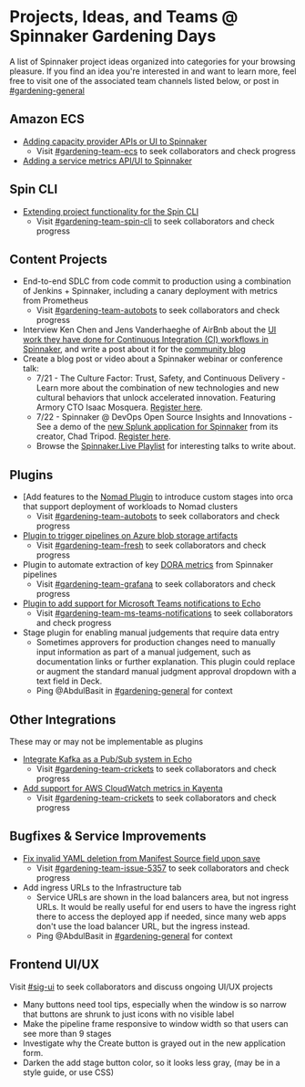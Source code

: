 # Projects, Ideas, and Teams @ Spinnaker Gardening Days

A list of Spinnaker project ideas organized into categories for your browsing pleasure. If you find an idea you're interested in and want to learn more, feel free to visit one of the associated team channels listed below, or post in [#gardening-general](https://spinnakerteam.slack.com/archives/CV4A90DPF)

## Amazon ECS
- [Adding capacity provider APIs or UI to Spinnaker](https://github.com/spinnaker/spinnaker/issues/5400#issuecomment-657258812)
  - Visit [#gardening-team-ecs](https://spinnakerteam.slack.com/archives/C017W527480) to seek collaborators and check progress
- [Adding a service metrics API/UI to Spinnaker](https://github.com/spinnaker/spinnaker/issues/5605#issuecomment-656920886)

## Spin CLI
- [Extending project functionality for the Spin CLI](https://trello.com/b/TZEErakm/extending-project-functionality-for-the-spin-cli)
  - Visit [#gardening-team-spin-cli](https://spinnakerteam.slack.com/archives/C016P8K15AB) to seek collaborators and check progress

## Content Projects
- End-to-end SDLC from code commit to production using a combination of Jenkins + Spinnaker, including a canary deployment with metrics from Prometheus
  - Visit [#gardening-team-autobots](https://spinnakerteam.slack.com/archives/C016YHBQQLE) to seek collaborators and check progress
- Interview Ken Chen and Jens Vanderhaeghe of AirBnb about the [UI work they have done for Continuous Integration (CI) workflows in Spinnaker](https://spinnakerteam.slack.com/archives/CH3FMKA3U/p1591653051069400), and write a post about it for the [community blog](https://blog.spinnaker.io/)
- Create a blog post or video about a Spinnaker webinar or conference talk:
  - 7/21 - The Culture Factor: Trust, Safety, and Continuous Delivery - Learn more about the combination of new technologies and new cultural behaviors that unlock accelerated innovation. Featuring Armory CTO Isaac Mosquera. [Register here](https://cd.foundation/webinars/).
  - 7/22 - Spinnaker @ DevOps Open Source Insights and Innovations - See a demo of the [new Splunk application for Spinnaker](https://splunkbase.splunk.com/app/5135/) from its creator, Chad Tripod. [Register here](https://events.splunk.com/OpenSource22072020?utm_campaign=Global_FY21Q2_Glbl_Armory_OnlineEvnt_AppDev_EN_VirtEvnt_PromoE_Jun20&utm_content=Open%20Source%20Insights).
  - Browse the [Spinnaker.Live Playlist](https://www.youtube.com/playlist?list=PL4yLrwUObNkvO80Bjln8_DJXxQNSYrtEs) for interesting talks to write about.

## Plugins
- [Add features to the [Nomad Plugin](https://github.com/hashicorp/nomad-spinnaker) to introduce custom stages into orca that support deployment of workloads to Nomad clusters
  - Visit [#gardening-team-autobots](https://spinnakerteam.slack.com/archives/C017JTAGGKB) to seek collaborators and check progress
- [Plugin to trigger pipelines on Azure blob storage artifacts](https://github.com/spinnaker/spinnaker/issues/3776)
  - Visit [#gardening-team-fresh](https://spinnakerteam.slack.com/archives/C017CF13A5A) to seek collaborators and check progress
- Plugin to automate extraction of key [DORA metrics](https://stelligent.com/2018/12/21/measuring-devops-success-with-four-key-metrics/) from Spinnaker pipelines
  - Visit [#gardening-team-grafana](https://spinnakerteam.slack.com/archives/C0180H97T9N) to seek collaborators and check progress
- [Plugin to add support for Microsoft Teams notifications to Echo](https://github.com/spinnaker/spinnaker/issues/5826)
  - Visit [#gardening-team-ms-teams-notifications](https://spinnakerteam.slack.com/archives/C0174Q285L6) to seek collaborators and check progress
- Stage plugin for enabling manual judgements that require data entry 
  - Sometimes approvers for production changes need to manually input information as part of a manual judgement, such as documentation links or further explanation. This plugin could replace or augment the standard manual judgment approval dropdown with a text field in Deck.
  - Ping @AbdulBasit in [#gardening-general](https://spinnakerteam.slack.com/archives/CV4A90DPF) for context

## Other Integrations
These may or may not be implementable as plugins
- [Integrate Kafka as a Pub/Sub system in Echo](https://github.com/spinnaker/spinnaker/issues/2117)
  - Visit [#gardening-team-crickets](https://spinnakerteam.slack.com/archives/C017489TB8B) to seek collaborators and check progress
- [Add support for AWS CloudWatch metrics in Kayenta](https://github.com/spinnaker/spinnaker/issues/5888)
  - Visit [#gardening-team-crickets](https://spinnakerteam.slack.com/archives/C017489TB8B) to seek collaborators and check progress

## Bugfixes & Service Improvements
- [Fix invalid YAML deletion from Manifest Source field upon save](https://github.com/spinnaker/spinnaker/issues/5357)
  - Visit [#gardening-team-issue-5357](https://spinnakerteam.slack.com/archives/C011ALS3F41) to seek collaborators and check progress
- Add ingress URLs to the Infrastructure tab
  - Service URLs are shown in the load balancers area, but not ingress URLs. It would be really useful for end users to have the ingress right there to access the deployed app if needed, since many web apps don't use the load balancer URL, but the ingress instead.
  - Ping @AbdulBasit in [#gardening-general](https://spinnakerteam.slack.com/archives/CV4A90DPF) for context
  
## Frontend UI/UX
Visit [#sig-ui](https://spinnakerteam.slack.com/archives/CH3FMKA3U) to seek collaborators and discuss ongoing UI/UX projects 

- Many buttons need tool tips, especially when the window is so narrow that buttons are shrunk to just icons with no visible label
- Make the pipeline frame responsive to window width so that users can see more than 9 stages
- Investigate why the Create button is grayed out in the new application form.
- Darken the add stage button color, so it looks less gray, (may be in a style guide, or use CSS)



